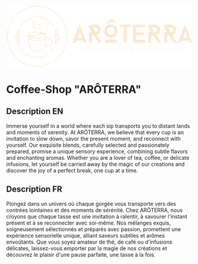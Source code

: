 <!--suppress ALL -->
<p align="center">
  <img src="img/logo.png" alt="ARÔTERRA Logo" width="500px">
</p>

# Coffee-Shop "ARÔTERRA"

## Description EN
Immerse yourself in a world where each sip transports you to distant lands and moments of serenity. At ARÔTERRA, we believe that every cup is an invitation to slow down, savor the present moment, and reconnect with yourself. Our exquisite blends, carefully selected and passionately prepared, promise a unique sensory experience, combining subtle flavors and enchanting aromas. Whether you are a lover of tea, coffee, or delicate infusions, let yourself be carried away by the magic of our creations and discover the joy of a perfect break, one cup at a time.

## Description FR
Plongez dans un univers où chaque gorgée vous transporte vers des contrées lointaines et des moments de sérénité. Chez ARÔTERRA, nous croyons que chaque tasse est une invitation à ralentir, à savourer l'instant présent et à se reconnecter avec soi-même. Nos mélanges exquis, soigneusement sélectionnés et préparés avec passion, promettent une expérience sensorielle unique, alliant saveurs subtiles et arômes envoûtants. Que vous soyez amateur de thé, de café ou d'infusions délicates, laissez-vous emporter par la magie de nos créations et découvrez le plaisir d'une pause parfaite, une tasse à la fois.